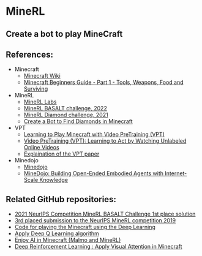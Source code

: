 # MineRL

## Create a bot to play MineCraft

## References:
* Minecraft
  * [Minecraft Wiki](https://minecraft.fandom.com/wiki/Minecraft_Wiki)
  * [Minecraft Beginners Guide - Part 1 - Tools, Weapons, Food and Surviving](https://www.youtube.com/watch?v=BEH_fMgRNrc)
* MineRL
  * [MineRL Labs](https://github.com/minerllabs)
  * [MineRL BASALT challenge, 2022](https://www.aicrowd.com/challenges/neurips-2022-minerl-basalt-competition)
  * [MineRL Diamond challenge, 2021](https://www.aicrowd.com/challenges/neurips-2021-minerl-diamond-competition)
  * [Create a Bot to Find Diamonds in Minecraft](https://mlabonne.github.io/blog/minecraft/)
* VPT 
  * [Learning to Play Minecraft
  with Video PreTraining (VPT)](https://openai.com/blog/vpt/)
  * [Video PreTraining (VPT): Learning to Act by Watching Unlabeled Online Videos](https://github.com/openai/Video-Pre-Training)
  * [Explaination of the VPT paper](https://www.youtube.com/watch?v=oz5yZc9ULAc)
* Minedojo
  * [Minedojo](https://minedojo.org/)
  * [MineDojo: Building Open-Ended Embodied Agents with Internet-Scale Knowledge](https://arxiv.org/abs/2206.08853)

## Related GitHub repositories:
* [2021 NeurIPS Competition MineRL BASALT Challenge 1st place solution](https://github.com/viniciusguigo/kairos_minerl_basalt)
* [3rd placed submission to the NeurIPS MineRL competition 2019](https://github.com/chscheller/minerl_agent)
* [Code for playing the Minecraft using the Deep Learning](https://github.com/kimbring2/minecraft_ai)
* [Apply Deep Q Learning algorithm](https://github.com/rishavb123/MineRL)
* [Enjoy AI in Minecraft (Malmo and MineRL)](https://tsmatz.wordpress.com/2020/07/09/minerl-and-malmo-reinforcement-learning-in-minecraft/)
* [Deep Reinforcement Learning : Apply Visual Attention in Minecraft](https://tsmatz.wordpress.com/2021/11/11/reinforcement-learning-visual-attention-in-minecraft/)
